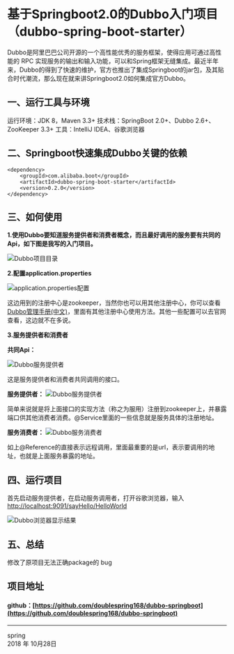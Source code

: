 ﻿# 基于Springboot2.0的Dubbo入门项目（dubbo-spring-boot-starter）

Dubbo是阿里巴巴公司开源的一个高性能优秀的服务框架，使得应用可通过高性能的 RPC 实现服务的输出和输入功能，可以和Spring框架无缝集成。最近半年来，Dubbo的得到了快速的维护，官方也推出了集成Springboot的jar包，及其贴合时代潮流，那么现在就来讲Springboot2.0如何集成官方Dubbo。

## **一、运行工具与环境**

运行环境：JDK 8，Maven 3.3+
技术栈：SpringBoot 2.0+、Dubbo 2.6+、ZooKeeper 3.3+
工具：IntelliJ IDEA、谷歌浏览器

## **二、Springboot快速集成Dubbo关键的依赖**
```maven
<dependency>
    <groupId>com.alibaba.boot</groupId>
    <artifactId>dubbo-spring-boot-starter</artifactId>
    <version>0.2.0</version>
</dependency>
```

## **三、如何使用**
**1.使用Dubbo要知道服务提供者和消费者概念，而且最好调用的服务要有共同的Api，如下图是我写的入门项目。**

![Dubbo项目目录](http://wx2.sinaimg.cn/large/cf495cdcgy1fss1juop0uj20as0bj74e.jpg)

**2.配置application.properties**

![application.properties配置](http://wx3.sinaimg.cn/large/cf495cdcly1fuu28gq1jqj20zi0htjsv.jpg)

这边用到的注册中心是zookeeper，当然你也可以用其他注册中心，你可以查看[Dubbo管理手册(中文)](http://dubbo.apache.org/books/dubbo-admin-book/)，里面有其他注册中心使用方法。其他一些配置可以去官网查看，这边就不在多说。

**3.服务提供者和消费者**

**共同Api：**

![Dubbo服务提供者](http://wx2.sinaimg.cn/large/cf495cdcly1fuu28fumilj20uv0hq0u4.jpg)

这是服务提供者和消费者共同调用的接口。

**服务提供者：**
![Dubbo服务提供者](http://wx2.sinaimg.cn/large/cf495cdcly1fuu28gcb56j213i0j4gnh.jpg)

简单来说就是将上面接口的实现方法（称之为服用）注册到zookeeper上，并暴露端口供其他消费者消费。@Service里面的一些信息就是服务具体的注册地址。

**服务消费者：**
![Dubbo服务消费者](http://wx1.sinaimg.cn/large/cf495cdcly1fuu28h1ke4j216i0jk0uu.jpg)

如上@Reference的直接表示远程调用，里面最重要的是url，表示要调用的地址，也就是上面服务暴露的地址。

## **四、运行项目**

首先启动服务提供者，在启动服务调用者，打开谷歌浏览器，输入[http://localhost:9091/sayHello/HelloWorld](http://localhost:9091/sayHello/HelloWorld)

![Dubbo浏览器显示结果](http://wx4.sinaimg.cn/large/cf495cdcgy1fss496cbz4j20hu0apdfv.jpg)

## **五、总结**
修改了原项目无法正确package的 bug
## 项目地址

#### github：[https://github.com/doublespring168/dubbo-springboot](https://github.com/doublespring168/dubbo-springboot)

------

spring  
2018 年 10月28日    
